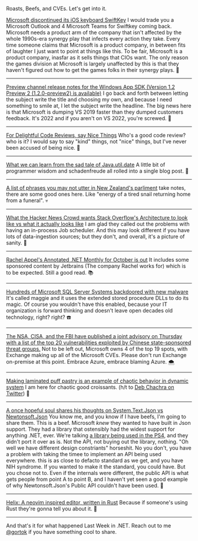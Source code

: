 
Roasts, Beefs, and CVEs.  Let's get into it.


[Microsoft discontinued its iOS keyboard SwiftKey](https://www.theverge.com/2022/9/28/23377227/microsoft-discontinuing-swiftkey-ios-keyboard-app) I would trade you a Microsoft Outlook and 4 Microsoft Teams for Swiftkey coming back.  Microsoft needs a product arm of the company that isn't affected by the whole 1990s-era synergy play that infects every action they take.  Every time someone claims that Microsoft is a product company, in between fits of laughter I just want to point at things like this. To be fair, Microsoft is a product company, inasfar as it sells things that CIOs want.  The only reason the games division at Microsoft is largely unaffected by this is that they haven't figured out how to get  the games folks in their synergy plays. 🎹

<hr />

[Preview channel release notes for the Windows App SDK (Version 1.2 Preview 2 (1.2.0-preview2) is available)](https://learn.microsoft.com/en-us/windows/apps/windows-app-sdk/preview-channel#version-12-preview-2-120-preview2) I go back and forth between letting the subject write the title and choosing my own, and because I need something to smile at, I let the subject write the headline.  The big news here is that Microsoft is dumping VS 2019 faster than they dumped customers feedback.  It's 2022 and if you aren't on VS 2022, you're screwed.  🔩

<hr />

[For Delightful Code Reviews, say Nice Things](https://blog.bethcodes.com/for-delightful-code-reviews-say-nice-things) Who's a good code review? who is it?  I would say to say "kind" things, not "nice" things, but I've never been accused of being nice. 🐶

<hr />

[What we can learn from the sad tale of Java.util.date](https://medium.com/97-things/name-the-date-c82bafdc4c44)  A little bit of programmer wisdom and schadenfreude all rolled into a single blog post. 🎻

<hr />

[A list of phrases you may not utter in New Zealand's parliment](https://twitter.com/__femb0t/status/1577075797197656064)  take notes, there are some good ones here. Like "energy of a tired snail returning home from a funeral". 💀

<hr />

[What the Hacker News Crowd wants Stack Overflow's Architecture to look like vs what it actually looks like](https://twitter.com/mstum/status/1577789388041379841)  I am glad they called out the problems with having an in-process Job scheduler.  And this may look different if you have lots of data-ingestion sources; but they don't, and overall, it's a picture of sanity. 🧱 

<hr />

[Rachel Appel's Annotated .NET Monthly for October is out](https://blog.jetbrains.com/dotnet/2022/10/06/net-annotated-monthly-october-2022/)  It includes some sponsored content by Jetbrains (The company Rachel works for) which is to be expected.  Still a good read. 📚

<hr />

[Hundreds of Microsoft SQL Server Systems backdoored with new malware](https://www.bleepingcomputer.com/news/security/hundreds-of-microsoft-sql-servers-backdoored-with-new-malware/) It's called maggie and it uses the extended stored procedure DLLs to do its magic. Of course you wouldn't have this enabled, because your IT organization is forward thinking and doesn't leave open decades old technology, right? right? ☎️

<hr />

[The NSA, CISA, and the FBI have published a joint advisory on Thursday with a list of the top 20 vulnerabilities exploited by Chinese state-sponsored threat groups.](https://twitter.com/campuscodi/status/1578109267961212928) Not to be left out, Microsoft owns 4 of the top 19 spots, with Exchange making up all of the Microsoft CVEs.  Please don't run Exchange on-premise at this point. Embrace Azure, embrace blaming Azure. 🌨

<hr />

[Making laminated puff pastry is an example of chaotic behavior in dynamic system](https://twitter.com/debcha/status/1578538090401931264) I am here for chaotic good croissants. (h/t to [Deb Chachra on Twitter](https://twitter.com/debcha)) 🥐

<hr />

[A once hopeful soul shares his thoughts on System.Text.Json vs Newtonsoft.Json](https://www.billtalkstoomuch.com/2022/10/07/system-text-json-dante/) You know me, and you know if I have beefs, I'm going to share them.  This is a beef.  Microsoft *knew* they wanted to have built in Json support. They had a library that ostensibly had the widest support for anything .NET, ever.  We're talking [a library being used in the PS4](https://doc.dl.playstation.net/doc/ps4-oss/newtonsoft_json.html), and they didn't port it over as is.  Not the API, not buying out the library, nothing. "Oh well we have different design constriants" horseshit. No you don't, you have a problem with taking the timee to implement an API being used everywhere. this is as close to defacto standard as we get, and you have NIH syndrome.  If you wanted to make it the standard, you could have. But you chose not to. Even if the internals were different, the public API is what gets people from point A to point B, and I haven't yet seen a good example of why Newtonsoft.Json's Public API couldn't have been used. 🐄

<hr />

[Helix: A neovim inspired editor, written in Rust](https://news.ycombinator.com/item?id=33147270) Because if someone's using Rust they're gonna tell you about it. 🤘 

<hr />

And that's it for what happened Last Week in .NET. Reach out to me [@gortok](https://twitter.com/gortok/) if you have something cool to share.
